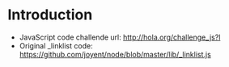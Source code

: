 Introduction
============

+ JavaScript code challende url: http://hola.org/challenge_js?l
+ Original _linklist code: https://github.com/joyent/node/blob/master/lib/_linklist.js
